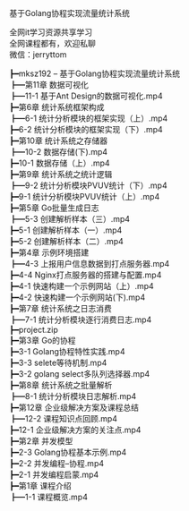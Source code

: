 基于Golang协程实现流量统计系统

全网it学习资源共享学习<br>全网课程都有，欢迎私聊<br>微信：jerryttom<br>

┣━mksz192 – 基于Golang协程实现流量统计系统<br> ┣━第11章 数据可视化<br> ┣━11-1 基于Ant Design的数据可视化.mp4<br> ┣━第6章 统计系统框架构成<br> ┣━6-1 统计分析模块的框架实现（上）.mp4<br> ┣━6-2 统计分析模块的框架实现（下）.mp4<br> ┣━第10章 统计系统之存储器<br> ┣━10-2 数据存储(下).mp4<br> ┣━10-1 数据存储（上）.mp4<br> ┣━第9章 统计系统之统计逻辑<br> ┣━9-2 统计分析模块PVUV统计（下）.mp4<br> ┣━9-1 统计分析模块PVUV统计（上）.mp4<br> ┣━第5章 Go批量生成日志<br> ┣━5-3 创建解析样本（三）.mp4<br> ┣━5-1 创建解析样本（一）.mp4<br> ┣━5-2 创建解析样本（二）.mp4<br> ┣━第4章 示例环境搭建<br> ┣━4-3 上报用户信息数据到打点服务器.mp4<br> ┣━4-4 Nginx打点服务器的搭建与配置.mp4<br> ┣━4-1 快速构建一个示例网站（上）.mp4<br> ┣━4-2 快速构建一个示例网站(下).mp4<br> ┣━第7章 统计系统之日志消费<br> ┣━7-1 统计分析模块逐行消费日志.mp4<br> ┣━project.zip<br> ┣━第3章 Go的协程<br> ┣━3-1 Golang协程特性实践.mp4<br> ┣━3-3 selete等待机制.mp4<br> ┣━3-2 golang select多队列选择器.mp4<br> ┣━第8章 统计系统之批量解析<br> ┣━8-1 统计分析模块日志解析.mp4<br> ┣━第12章 企业级解决方案及课程总结<br> ┣━12-2 课程知识点回顾.mp4<br> ┣━12-1 企业级解决方案的关注点.mp4<br> ┣━第2章 并发模型<br> ┣━2-3 Golang协程基本示例.mp4<br> ┣━2-2 并发编程–协程.mp4<br> ┣━2-1 并发编程启蒙.mp4<br> ┣━第1章 课程介绍<br> ┣━1-1 课程概览.mp4